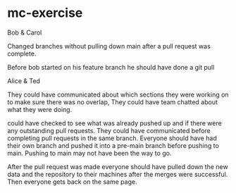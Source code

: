 # mc-exercise

Bob & Carol

Changed branches without pulling down main after a pull request was complete.

Before bob started on his feature branch he should have done a git pull


Alice & Ted

They could have communicated about which sections they were working on to make sure there was no overlap, They could have team chatted about what they were doing.

could have checked to see what was already pushed up and if there were any outstanding pull requests. They could have communicated before completing pull requests in the same branch. Everyone should have had their own branch and pushed it into a pre-main branch before pushing to main. Pushing to main may not have been the way to go.

After the pull request was made everyone should have pulled down the new data and the repository to their machines after the merges were successful. Then everyone gets back on the same page.